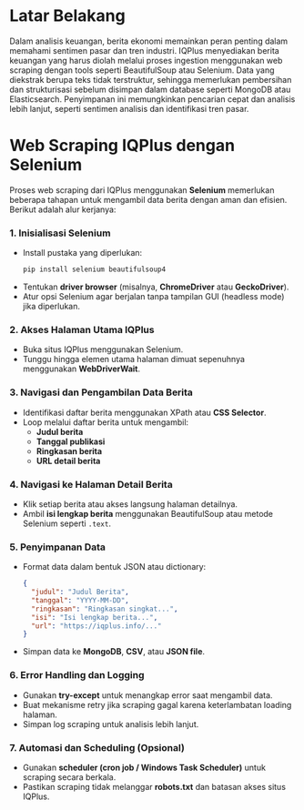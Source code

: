 # Latar Belakang
Dalam analisis keuangan, berita ekonomi memainkan peran penting dalam memahami sentimen pasar dan tren industri. IQPlus menyediakan berita keuangan yang harus diolah melalui proses ingestion menggunakan web scraping dengan tools seperti BeautifulSoup atau Selenium. Data yang diekstrak berupa teks tidak terstruktur, sehingga memerlukan pembersihan dan strukturisasi sebelum disimpan dalam database seperti MongoDB atau Elasticsearch. Penyimpanan ini memungkinkan pencarian cepat dan analisis lebih lanjut, seperti sentimen analisis dan identifikasi tren pasar.

# **Web Scraping IQPlus dengan Selenium**  

Proses web scraping dari IQPlus menggunakan **Selenium** memerlukan beberapa tahapan untuk mengambil data berita dengan aman dan efisien. Berikut adalah alur kerjanya:  

### **1. Inisialisasi Selenium**  
- Install pustaka yang diperlukan:  
  ```bash
  pip install selenium beautifulsoup4
  ```  
- Tentukan **driver browser** (misalnya, **ChromeDriver** atau **GeckoDriver**).  
- Atur opsi Selenium agar berjalan tanpa tampilan GUI (headless mode) jika diperlukan.  

### **2. Akses Halaman Utama IQPlus**  
- Buka situs IQPlus menggunakan Selenium.  
- Tunggu hingga elemen utama halaman dimuat sepenuhnya menggunakan **WebDriverWait**.  

### **3. Navigasi dan Pengambilan Data Berita**  
- Identifikasi daftar berita menggunakan XPath atau **CSS Selector**.  
- Loop melalui daftar berita untuk mengambil:  
  - **Judul berita**  
  - **Tanggal publikasi**  
  - **Ringkasan berita**  
  - **URL detail berita**  

### **4. Navigasi ke Halaman Detail Berita**  
- Klik setiap berita atau akses langsung halaman detailnya.  
- Ambil **isi lengkap berita** menggunakan BeautifulSoup atau metode Selenium seperti `.text`.  

### **5. Penyimpanan Data**  
- Format data dalam bentuk JSON atau dictionary:  
  ```json
  {
    "judul": "Judul Berita",
    "tanggal": "YYYY-MM-DD",
    "ringkasan": "Ringkasan singkat...",
    "isi": "Isi lengkap berita...",
    "url": "https://iqplus.info/..."
  }
  ```
- Simpan data ke **MongoDB**, **CSV**, atau **JSON file**.  

### **6. Error Handling dan Logging**  
- Gunakan **try-except** untuk menangkap error saat mengambil data.  
- Buat mekanisme retry jika scraping gagal karena keterlambatan loading halaman.  
- Simpan log scraping untuk analisis lebih lanjut.  

### **7. Automasi dan Scheduling (Opsional)**  
- Gunakan **scheduler (cron job / Windows Task Scheduler)** untuk scraping secara berkala.  
- Pastikan scraping tidak melanggar **robots.txt** dan batasan akses situs IQPlus.  
